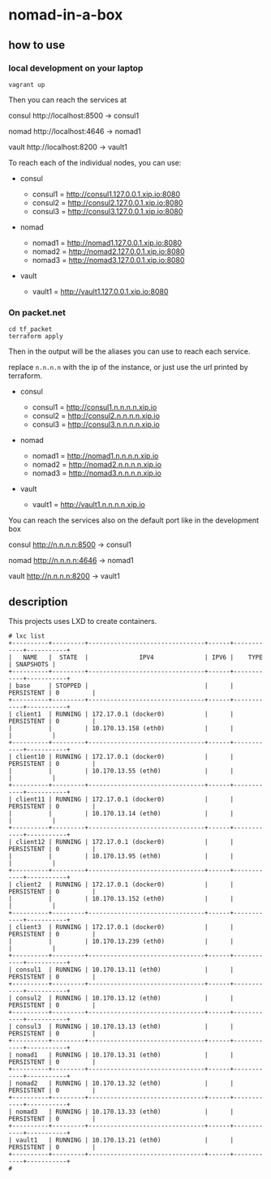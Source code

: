 # nomad-in-a-box

## how to use

### local development on your laptop
```
vagrant up
```

Then you can reach the services at

consul http://localhost:8500	-> consul1

nomad http://localhost:4646	-> nomad1

vault http://localhost:8200 	-> vault1

To reach each of the individual nodes, you can use:

- consul
	- consul1 = http://consul1.127.0.0.1.xip.io:8080
	- consul2 = http://consul2.127.0.0.1.xip.io:8080
	- consul3 = http://consul3.127.0.0.1.xip.io:8080

- nomad
	- nomad1 = http://nomad1.127.0.0.1.xip.io:8080
	- nomad2 = http://nomad2.127.0.0.1.xip.io:8080
	- nomad3 = http://nomad3.127.0.0.1.xip.io:8080

- vault
	- vault1 = http://vault1.127.0.0.1.xip.io:8080


### On packet.net

```
cd tf_packet
terraform apply
```

Then in the output will be the aliases you can use to reach each service.

replace `n.n.n.n` with the ip of the instance, or just use the url printed by terraform.

- consul
	- consul1 = http://consul1.n.n.n.n.xip.io
	- consul2 = http://consul2.n.n.n.n.xip.io
	- consul3 = http://consul3.n.n.n.n.xip.io

- nomad
	- nomad1 = http://nomad1.n.n.n.n.xip.io
	- nomad2 = http://nomad2.n.n.n.n.xip.io
	- nomad3 = http://nomad3.n.n.n.n.xip.io

- vault
	- vault1 = http://vault1.n.n.n.n.xip.io

You can reach the services also on the default port like in the development box

consul http://n.n.n.n:8500	-> consul1

nomad http://n.n.n.n:4646	-> nomad1

vault http://n.n.n.n:8200 	-> vault1

## description

This projects uses LXD to create containers.

```
# lxc list
+----------+---------+--------------------------------+------+------------+-----------+
|   NAME   |  STATE  |              IPV4              | IPV6 |    TYPE    | SNAPSHOTS |
+----------+---------+--------------------------------+------+------------+-----------+
| base     | STOPPED |                                |      | PERSISTENT | 0         |
+----------+---------+--------------------------------+------+------------+-----------+
| client1  | RUNNING | 172.17.0.1 (docker0)           |      | PERSISTENT | 0         |
|          |         | 10.170.13.158 (eth0)           |      |            |           |
+----------+---------+--------------------------------+------+------------+-----------+
| client10 | RUNNING | 172.17.0.1 (docker0)           |      | PERSISTENT | 0         |
|          |         | 10.170.13.55 (eth0)            |      |            |           |
+----------+---------+--------------------------------+------+------------+-----------+
| client11 | RUNNING | 172.17.0.1 (docker0)           |      | PERSISTENT | 0         |
|          |         | 10.170.13.14 (eth0)            |      |            |           |
+----------+---------+--------------------------------+------+------------+-----------+
| client12 | RUNNING | 172.17.0.1 (docker0)           |      | PERSISTENT | 0         |
|          |         | 10.170.13.95 (eth0)            |      |            |           |
+----------+---------+--------------------------------+------+------------+-----------+
| client2  | RUNNING | 172.17.0.1 (docker0)           |      | PERSISTENT | 0         |
|          |         | 10.170.13.152 (eth0)           |      |            |           |
+----------+---------+--------------------------------+------+------------+-----------+
| client3  | RUNNING | 172.17.0.1 (docker0)           |      | PERSISTENT | 0         |
|          |         | 10.170.13.239 (eth0)           |      |            |           |
+----------+---------+--------------------------------+------+------------+-----------+
| consul1  | RUNNING | 10.170.13.11 (eth0)            |      | PERSISTENT | 0         |
+----------+---------+--------------------------------+------+------------+-----------+
| consul2  | RUNNING | 10.170.13.12 (eth0)            |      | PERSISTENT | 0         |
+----------+---------+--------------------------------+------+------------+-----------+
| consul3  | RUNNING | 10.170.13.13 (eth0)            |      | PERSISTENT | 0         |
+----------+---------+--------------------------------+------+------------+-----------+
| nomad1   | RUNNING | 10.170.13.31 (eth0)            |      | PERSISTENT | 0         |
+----------+---------+--------------------------------+------+------------+-----------+
| nomad2   | RUNNING | 10.170.13.32 (eth0)            |      | PERSISTENT | 0         |
+----------+---------+--------------------------------+------+------------+-----------+
| nomad3   | RUNNING | 10.170.13.33 (eth0)            |      | PERSISTENT | 0         |
+----------+---------+--------------------------------+------+------------+-----------+
| vault1   | RUNNING | 10.170.13.21 (eth0)            |      | PERSISTENT | 0         |
+----------+---------+--------------------------------+------+------------+-----------+
# 
```
